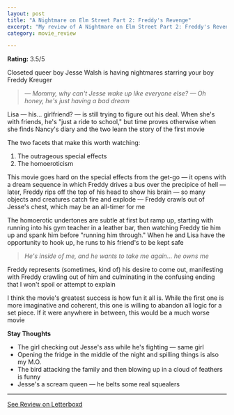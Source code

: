 ```yaml
---
layout: post
title: "A Nightmare on Elm Street Part 2: Freddy's Revenge"
excerpt: "My review of A Nightmare on Elm Street Part 2: Freddy's Revenge"
category: movie_review

---
```


**Rating:** 3.5/5

Closeted queer boy Jesse Walsh is having nightmares starring your boy Freddy Kreuger
<blockquote><i>— Mommy, why can't Jesse wake up like everyone else?
</i><i>— Oh honey, he's just having a bad dream</i></blockquote>Lisa — his... girlfriend? — is still trying to figure out his deal. When she's with friends, he's "just a ride to school," but time proves otherwise when she finds Nancy's diary and the two learn the story of the first movie

The two facets that make this worth watching:
1. The outrageous special effects
2. The homoeroticism 

This movie goes hard on the special effects from the get-go — it opens with a dream sequence in which Freddy drives a bus over the precipice of hell — later, Freddy rips off the top of his head to show his brain — so many objects and creatures catch fire and explode — Freddy crawls out of Jesse's chest, which may be an all-timer for me

The homoerotic undertones are subtle at first but ramp up, starting with running into his gym teacher in a leather bar, then watching Freddy tie him up and spank him before "running him through." When he and Lisa have the opportunity to hook up, he runs to his friend's to be kept safe
<blockquote><i>He's inside of me, and he wants to take me again... he owns me</i></blockquote>Freddy represents (sometimes, kind of) his desire to come out, manifesting with Freddy crawling out of him and culminating in the confusing ending that I won't spoil or attempt to explain

I think the movie's greatest success is how fun it all is. While the first one is more imaginative and coherent, this one is willing to abandon all logic for a set piece. If it were anywhere in between, this would be a much worse movie

<b>Stay Thoughts</b>
* The girl checking out Jesse's ass while he's fighting — same girl
* Opening the fridge in the middle of the night and spilling things is also my M.O.
* The bird attacking the family and then blowing up in a cloud of feathers is funny
* Jesse's a scream queen — he belts some real squealers

<hr>

[See Review on Letterboxd](https://boxd.it/4T5R2r)

